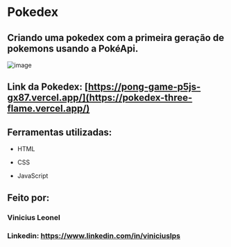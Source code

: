 # Pokedex

## Criando uma pokedex com a primeira geração de pokemons usando a PokéApi.

![image](https://github.com/viniciusleonel/pokedex/assets/124933333/75555a17-24d6-4482-bc8d-9cc392614a19)

## Link da Pokedex: [https://pong-game-p5js-gx87.vercel.app/](https://pokedex-three-flame.vercel.app/)

## Ferramentas utilizadas:

* HTML

* CSS

* JavaScript

## Feito por:

### Vinicius Leonel

### Linkedin: https://www.linkedin.com/in/viniciuslps
